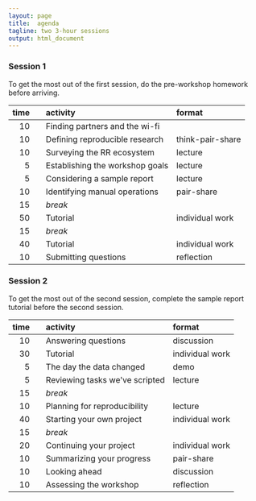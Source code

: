 ```yaml
---
layout: page
title:  agenda
tagline: two 3-hour sessions
output: html_document
---
```


<!-- because this Rmd file is executed from the runall script, I use relative paths from the pages directory, thus to read the data file, "../data/file" 
The file can still be run on its own.-->



### Session 1

To get the most out of the first session, do the pre-workshop homework before arriving. 


| time|   |activity                        |format           |
|----:|:--|:-------------------------------|:----------------|
|   10|   |Finding partners and the wi-fi  |                 |
|   10|   |Defining reproducible research  |think-pair-share |
|   10|   |Surveying the RR ecosystem      |lecture          |
|    5|   |Establishing the workshop goals |lecture          |
|    5|   |Considering a sample report     |lecture          |
|   10|   |Identifying manual operations   |pair-share       |
|   15|   |*break*                         |                 |
|   50|   |Tutorial                        |individual work  |
|   15|   |*break*                         |                 |
|   40|   |Tutorial                        |individual work  |
|   10|   |Submitting questions            |reflection       |

### Session 2

To get the most out of the second session, complete the sample report tutorial before the second session.  


| time|   |activity                       |format          |
|----:|:--|:------------------------------|:---------------|
|   10|   |Answering questions            |discussion      |
|   30|   |Tutorial                       |individual work |
|    5|   |The day the data changed       |demo            |
|    5|   |Reviewing tasks we've scripted |lecture         |
|   15|   |*break*                        |                |
|   10|   |Planning for reproducibility   |lecture         |
|   40|   |Starting your own project      |individual work |
|   15|   |*break*                        |                |
|   20|   |Continuing your project        |individual work |
|   10|   |Summarizing your progress      |pair-share      |
|   10|   |Looking ahead                  |discussion      |
|   10|   |Assessing the workshop         |reflection      |
